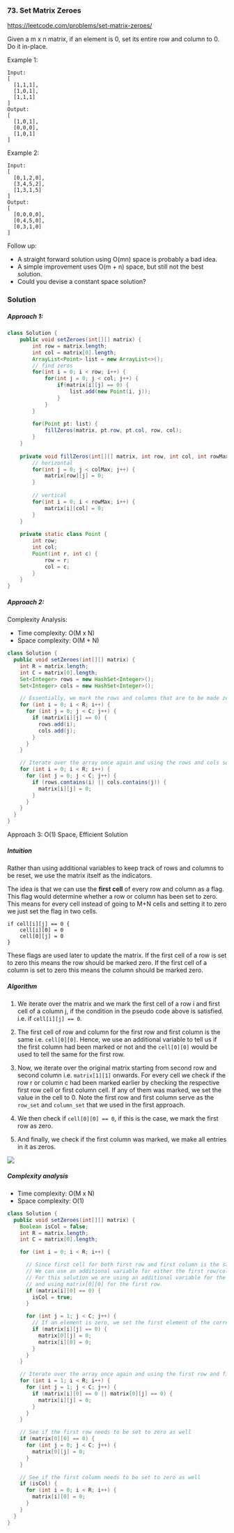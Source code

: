 ### 73. Set Matrix Zeroes

https://leetcode.com/problems/set-matrix-zeroes/

Given a m x n matrix, if an element is 0, set its entire row and column to 0. Do it in-place.

Example 1:
```
Input: 
[
  [1,1,1],
  [1,0,1],
  [1,1,1]
]
Output: 
[
  [1,0,1],
  [0,0,0],
  [1,0,1]
]
```
Example 2:
```
Input: 
[
  [0,1,2,0],
  [3,4,5,2],
  [1,3,1,5]
]
Output: 
[
  [0,0,0,0],
  [0,4,5,0],
  [0,3,1,0]
]
```
Follow up:

- A straight forward solution using O(mn) space is probably a bad idea.
- A simple improvement uses O(m + n) space, but still not the best solution.
- Could you devise a constant space solution?


### Solution

##### Approach 1:

```java
class Solution {
    public void setZeroes(int[][] matrix) {
        int row = matrix.length;
        int col = matrix[0].length;
        ArrayList<Point> list = new ArrayList<>();
        // find zeros
        for(int i = 0; i < row; i++) {
            for(int j = 0; j < col; j++) {
                if(matrix[i][j] == 0) {
                    list.add(new Point(i, j));
                }
            }
        }
        
        for(Point pt: list) {
            fillZeros(matrix, pt.row, pt.col, row, col);
        }
    }
    
    private void fillZeros(int[][] matrix, int row, int col, int rowMax, int colMax) {
        // horizontal
        for(int j = 0; j < colMax; j++) {
            matrix[row][j] = 0;
        }
        
        // vertical
        for(int i = 0; i < rowMax; i++) {
            matrix[i][col] = 0;
        }
    }
    
    private static class Point {
        int row;
        int col;
        Point(int r, int c) {
            row = r;
            col = c;
        }
    }
}
```
##### Approach 2:
Complexity Analysis:
- Time complexity: O(M x N)
- Space complexity: O(M + N)

```java
class Solution {
  public void setZeroes(int[][] matrix) {
    int R = matrix.length;
    int C = matrix[0].length;
    Set<Integer> rows = new HashSet<Integer>();
    Set<Integer> cols = new HashSet<Integer>();

    // Essentially, we mark the rows and columns that are to be made zero
    for (int i = 0; i < R; i++) {
      for (int j = 0; j < C; j++) {
        if (matrix[i][j] == 0) {
          rows.add(i);
          cols.add(j);
        }
      }
    }

    // Iterate over the array once again and using the rows and cols sets, update the elements.
    for (int i = 0; i < R; i++) {
      for (int j = 0; j < C; j++) {
        if (rows.contains(i) || cols.contains(j)) {
          matrix[i][j] = 0;
        }
      }
    }
  }
}
```

Approach 3: O(1) Space, Efficient Solution
##### Intuition

Rather than using additional variables to keep track of rows and columns to be reset, we use the matrix itself as the indicators.

The idea is that we can use the **first cell** of every row and column as a flag. This flag would determine whether a row or column has been set to zero. This means for every cell instead of going to M+N cells and setting it to zero we just set the flag in two cells.
```
if cell[i][j] == 0 {
    cell[i][0] = 0
    cell[0][j] = 0
}
```
These flags are used later to update the matrix. If the first cell of a row is set to zero this means the row should be marked zero. If the first cell of a column is set to zero this means the column should be marked zero.

##### Algorithm

1. We iterate over the matrix and we mark the first cell of a row i and first cell of a column j, if the condition in the pseudo code above is satisfied. i.e. if `cell[i][j] == 0`.

2. The first cell of row and column for the first row and first column is the same i.e. `cell[0][0]`. Hence, we use an additional variable to tell us if the first column had been marked or not and the `cell[0][0]` would be used to tell the same for the first row.

3. Now, we iterate over the original matrix starting from second row and second column i.e. `matrix[1][1]` onwards. For every cell we check if the row r or column c had been marked earlier by checking the respective first row cell or first column cell. If any of them was marked, we set the value in the cell to 0. Note the first row and first column serve as the `row_set` and `column_set` that we used in the first approach.

4. We then check if `cell[0][0] == 0`, if this is the case, we mark the first row as zero.

5. And finally, we check if the first column was marked, we make all entries in it as zeros.

![](./res/set_matrix_zeros.gif)

##### Complexity analysis
- Time complexity: O(M x N)
- Space complexity: O(1)

```java
class Solution {
  public void setZeroes(int[][] matrix) {
    Boolean isCol = false;
    int R = matrix.length;
    int C = matrix[0].length;

    for (int i = 0; i < R; i++) {

      // Since first cell for both first row and first column is the same i.e. matrix[0][0]
      // We can use an additional variable for either the first row/column.
      // For this solution we are using an additional variable for the first column
      // and using matrix[0][0] for the first row.
      if (matrix[i][0] == 0) {
        isCol = true;
      }

      for (int j = 1; j < C; j++) {
        // If an element is zero, we set the first element of the corresponding row and column to 0
        if (matrix[i][j] == 0) {
          matrix[0][j] = 0;
          matrix[i][0] = 0;
        }
      }
    }

    // Iterate over the array once again and using the first row and first column, update the elements.
    for (int i = 1; i < R; i++) {
      for (int j = 1; j < C; j++) {
        if (matrix[i][0] == 0 || matrix[0][j] == 0) {
          matrix[i][j] = 0;
        }
      }
    }

    // See if the first row needs to be set to zero as well
    if (matrix[0][0] == 0) {
      for (int j = 0; j < C; j++) {
        matrix[0][j] = 0;
      }
    }

    // See if the first column needs to be set to zero as well
    if (isCol) {
      for (int i = 0; i < R; i++) {
        matrix[i][0] = 0;
      }
    }
  }
}
```